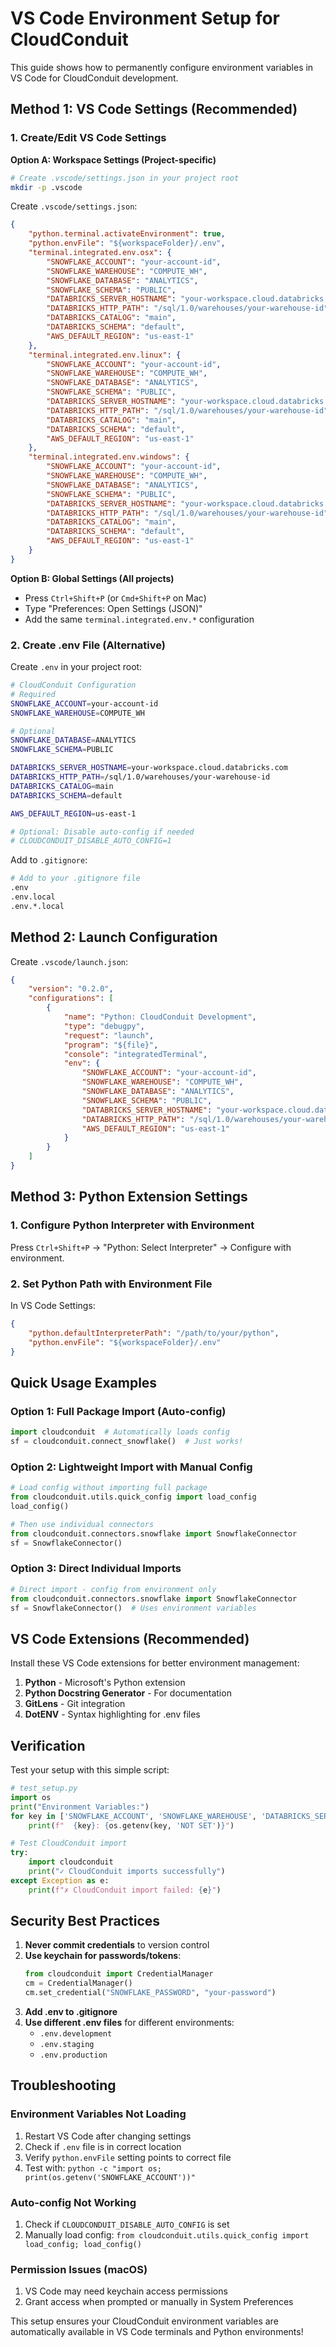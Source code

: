 # VS Code Environment Setup for CloudConduit

This guide shows how to permanently configure environment variables in VS Code for CloudConduit development.

## Method 1: VS Code Settings (Recommended)

### 1. Create/Edit VS Code Settings

**Option A: Workspace Settings (Project-specific)**
```bash
# Create .vscode/settings.json in your project root
mkdir -p .vscode
```

Create `.vscode/settings.json`:
```json
{
    "python.terminal.activateEnvironment": true,
    "python.envFile": "${workspaceFolder}/.env",
    "terminal.integrated.env.osx": {
        "SNOWFLAKE_ACCOUNT": "your-account-id",
        "SNOWFLAKE_WAREHOUSE": "COMPUTE_WH",
        "SNOWFLAKE_DATABASE": "ANALYTICS",
        "SNOWFLAKE_SCHEMA": "PUBLIC",
        "DATABRICKS_SERVER_HOSTNAME": "your-workspace.cloud.databricks.com",
        "DATABRICKS_HTTP_PATH": "/sql/1.0/warehouses/your-warehouse-id",
        "DATABRICKS_CATALOG": "main",
        "DATABRICKS_SCHEMA": "default",
        "AWS_DEFAULT_REGION": "us-east-1"
    },
    "terminal.integrated.env.linux": {
        "SNOWFLAKE_ACCOUNT": "your-account-id",
        "SNOWFLAKE_WAREHOUSE": "COMPUTE_WH",
        "SNOWFLAKE_DATABASE": "ANALYTICS",
        "SNOWFLAKE_SCHEMA": "PUBLIC",
        "DATABRICKS_SERVER_HOSTNAME": "your-workspace.cloud.databricks.com",
        "DATABRICKS_HTTP_PATH": "/sql/1.0/warehouses/your-warehouse-id",
        "DATABRICKS_CATALOG": "main",
        "DATABRICKS_SCHEMA": "default",
        "AWS_DEFAULT_REGION": "us-east-1"
    },
    "terminal.integrated.env.windows": {
        "SNOWFLAKE_ACCOUNT": "your-account-id",
        "SNOWFLAKE_WAREHOUSE": "COMPUTE_WH",
        "SNOWFLAKE_DATABASE": "ANALYTICS",
        "SNOWFLAKE_SCHEMA": "PUBLIC",
        "DATABRICKS_SERVER_HOSTNAME": "your-workspace.cloud.databricks.com",
        "DATABRICKS_HTTP_PATH": "/sql/1.0/warehouses/your-warehouse-id",
        "DATABRICKS_CATALOG": "main",
        "DATABRICKS_SCHEMA": "default",
        "AWS_DEFAULT_REGION": "us-east-1"
    }
}
```

**Option B: Global Settings (All projects)**
- Press `Ctrl+Shift+P` (or `Cmd+Shift+P` on Mac)
- Type "Preferences: Open Settings (JSON)"
- Add the same `terminal.integrated.env.*` configuration

### 2. Create .env File (Alternative)

Create `.env` in your project root:
```bash
# CloudConduit Configuration
# Required
SNOWFLAKE_ACCOUNT=your-account-id
SNOWFLAKE_WAREHOUSE=COMPUTE_WH

# Optional  
SNOWFLAKE_DATABASE=ANALYTICS
SNOWFLAKE_SCHEMA=PUBLIC

DATABRICKS_SERVER_HOSTNAME=your-workspace.cloud.databricks.com
DATABRICKS_HTTP_PATH=/sql/1.0/warehouses/your-warehouse-id
DATABRICKS_CATALOG=main
DATABRICKS_SCHEMA=default

AWS_DEFAULT_REGION=us-east-1

# Optional: Disable auto-config if needed
# CLOUDCONDUIT_DISABLE_AUTO_CONFIG=1
```

Add to `.gitignore`:
```bash
# Add to your .gitignore file
.env
.env.local
.env.*.local
```

## Method 2: Launch Configuration

Create `.vscode/launch.json`:
```json
{
    "version": "0.2.0",
    "configurations": [
        {
            "name": "Python: CloudConduit Development",
            "type": "debugpy",
            "request": "launch",
            "program": "${file}",
            "console": "integratedTerminal",
            "env": {
                "SNOWFLAKE_ACCOUNT": "your-account-id",
                "SNOWFLAKE_WAREHOUSE": "COMPUTE_WH",
                "SNOWFLAKE_DATABASE": "ANALYTICS",
                "SNOWFLAKE_SCHEMA": "PUBLIC",
                "DATABRICKS_SERVER_HOSTNAME": "your-workspace.cloud.databricks.com",
                "DATABRICKS_HTTP_PATH": "/sql/1.0/warehouses/your-warehouse-id",
                "AWS_DEFAULT_REGION": "us-east-1"
            }
        }
    ]
}
```

## Method 3: Python Extension Settings

### 1. Configure Python Interpreter with Environment

Press `Ctrl+Shift+P` → "Python: Select Interpreter" → Configure with environment.

### 2. Set Python Path with Environment File

In VS Code Settings:
```json
{
    "python.defaultInterpreterPath": "/path/to/your/python",
    "python.envFile": "${workspaceFolder}/.env"
}
```

## Quick Usage Examples

### Option 1: Full Package Import (Auto-config)
```python
import cloudconduit  # Automatically loads config
sf = cloudconduit.connect_snowflake()  # Just works!
```

### Option 2: Lightweight Import with Manual Config
```python
# Load config without importing full package
from cloudconduit.utils.quick_config import load_config
load_config()

# Then use individual connectors
from cloudconduit.connectors.snowflake import SnowflakeConnector
sf = SnowflakeConnector()
```

### Option 3: Direct Individual Imports
```python
# Direct import - config from environment only
from cloudconduit.connectors.snowflake import SnowflakeConnector
sf = SnowflakeConnector()  # Uses environment variables
```

## VS Code Extensions (Recommended)

Install these VS Code extensions for better environment management:

1. **Python** - Microsoft's Python extension
2. **Python Docstring Generator** - For documentation
3. **GitLens** - Git integration
4. **DotENV** - Syntax highlighting for .env files

## Verification

Test your setup with this simple script:
```python
# test_setup.py
import os
print("Environment Variables:")
for key in ['SNOWFLAKE_ACCOUNT', 'SNOWFLAKE_WAREHOUSE', 'DATABRICKS_SERVER_HOSTNAME']:
    print(f"  {key}: {os.getenv(key, 'NOT SET')}")

# Test CloudConduit import
try:
    import cloudconduit
    print("✓ CloudConduit imports successfully")
except Exception as e:
    print(f"✗ CloudConduit import failed: {e}")
```

## Security Best Practices

1. **Never commit credentials** to version control
2. **Use keychain for passwords/tokens**:
   ```python
   from cloudconduit import CredentialManager
   cm = CredentialManager()
   cm.set_credential("SNOWFLAKE_PASSWORD", "your-password")
   ```
3. **Add .env to .gitignore**
4. **Use different .env files** for different environments:
   - `.env.development`
   - `.env.staging`  
   - `.env.production`

## Troubleshooting

### Environment Variables Not Loading
1. Restart VS Code after changing settings
2. Check if `.env` file is in correct location
3. Verify `python.envFile` setting points to correct file
4. Test with: `python -c "import os; print(os.getenv('SNOWFLAKE_ACCOUNT'))"`

### Auto-config Not Working
1. Check if `CLOUDCONDUIT_DISABLE_AUTO_CONFIG` is set
2. Manually load config: `from cloudconduit.utils.quick_config import load_config; load_config()`

### Permission Issues (macOS)
1. VS Code may need keychain access permissions
2. Grant access when prompted or manually in System Preferences

This setup ensures your CloudConduit environment variables are automatically available in VS Code terminals and Python environments!